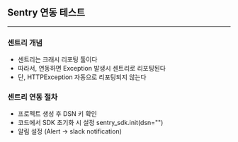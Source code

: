 Sentry 연동 테스트
---

---
### 센트리 개념

* 센트리는 크래시 리포팅 툴이다
* 따라서, 연동하면 Exception 발생시 센트리로 리포팅된다
* 단, HTTPException 자동으로 리포팅되지 않는다 

### 센트리 연동 절차

* 프로젝트 생성 후 DSN 키 확인
* 코드에서 SDK 초기화 시 설정 sentry_sdk.init(dsn="")
* 알림 설정 (Alert -> slack notification)
